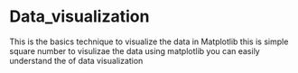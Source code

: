 # Data_visualization
This is the basics technique to visualize the data in Matplotlib
this is simple square number to visulizae the data using matplotlib
you can easily understand the of data visualization
